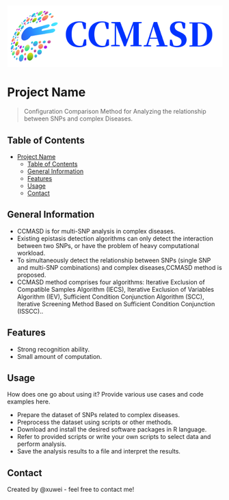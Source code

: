 ## 
![Logo](./CCMASDlogo.png)

# Project Name
> Configuration Comparison Method for Analyzing the relationship between SNPs and complex Diseases.


## Table of Contents
- [Project Name](#project-name)
  - [Table of Contents](#table-of-contents)
  - [General Information](#general-information)
  - [Features](#features)
  - [Usage](#usage)
  - [Contact](#contact)

## General Information
- CCMASD is for multi-SNP analysis in complex
diseases.
- Existing epistasis detection algorithms can only detect the interaction between two SNPs, or have the problem of heavy computational workload.
- To simultaneously detect the relationship  between SNPs (single SNP and multi-SNP combinations) and complex diseases,CCMASD method is proposed.
- CCMASD method comprises four algorithms: Iterative Exclusion of Compatible Samples Algorithm (IECS), Iterative Exclusion of Variables Algorithm (IEV), Sufficient Condition Conjunction Algorithm (SCC), Iterative Screening Method Based on Sufficient Condition Conjunction (ISSCC)..

## Features
- Strong recognition ability.
- Small amount of computation.


## Usage
How does one go about using it?
Provide various use cases and code examples here.
- Prepare the dataset of SNPs related to complex diseases.
- Preprocess the dataset using scripts or other methods.
- Download and install the desired software packages in R language.
- Refer to provided scripts or write your own scripts to select data and perform analysis.
- Save the analysis results to a file and interpret the results.

## Contact
Created by @xuwei - feel free to contact me!